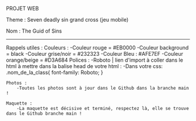 PROJET WEB

Theme : Seven deadly sin grand cross (jeu mobile)

Nom : The Guid of Sins

------------------------------------------------------
Rappels utiles :
    Couleurs :
        -Couleur rouge = #EB0000 
        -Couleur background = black
        -Couleur grise/noir = #232323
        -Couleur Bleu : #AFE7EF
        -Couleur orange/beige = #D3A684
    Polices :
        -Roboto | lien d'import à coller dans le html à mettre dans la balise head de votre html : 
                <!--<head>
                <link rel="preconnect" href="https://fonts.googleapis.com">
                <link rel="preconnect" href="https://fonts.gstatic.com" crossorigin>
                <link href="https://fonts.googleapis.com/css2?family=Roboto&display=swap" rel="stylesheet">
                </head>-->
        -Dans votre css:
            .nom_de_la_class{
                font-family: Roboto;
            }

    Photos :
        -Toutes les photos sont à jour dans le Github dans la branche main !
    
    Maquette :
        -La maquette est décisive et terminé, respectez là, elle se trouve dans le Github branche main !
